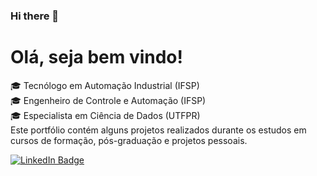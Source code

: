 ### Hi there 👋

<!--
**felipetnsantos/felipetnsantos** is a ✨ _special_ ✨ repository because its `README.md` (this file) appears on your GitHub profile.

Here are some ideas to get you started:

- 🔭 I’m currently working on ...
- 🌱 I’m currently learning ...
- 👯 I’m looking to collaborate on ...
- 🤔 I’m looking for help with ...
- 💬 Ask me about ...
- 📫 How to reach me: ...
- 😄 Pronouns: ...
- ⚡ Fun fact: ...
-->

# Olá, seja bem vindo!
:mortar_board: Tecnólogo em Automação Industrial (IFSP) <br/>
:mortar_board: Engenheiro de Controle e Automação (IFSP) <br/>
:mortar_board: Especialista em Ciência de Dados (UTFPR) <br/>
Este portfólio contém alguns projetos realizados durante os estudos em cursos de formação, pós-graduação e projetos pessoais.


  <div id="badges">
  <a href = "https://linkedin.com.br/in/felipetnsantos">
    <img src="https://img.shields.io/badge/LinkedIn-blue?style=for-the-badge&logo=linkedin&logoColor=white" alt="LinkedIn Badge"/>
<!-- 
  </a>
  <img src="https://img.shields.io/badge/YouTube-red?style=for-the-badge&logo=youtube&logoColor=white" alt="Youtube Badge"/>
  <img src="https://img.shields.io/badge/Twitter-blue?style=for-the-badge&logo=twitter&logoColor=white" alt="Twitter Badge"/>
</div>
-->

